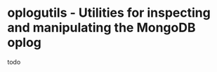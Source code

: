 oplogutils - Utilities for inspecting and manipulating the MongoDB oplog
========================================================================

todo
